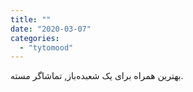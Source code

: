 ```yaml
---
title: ""
date: "2020-03-07"
categories: 
  - "tytomood"
---
```


‏بهترین همراه برای یک شعبده‌باز, تماشاگر مسته.
